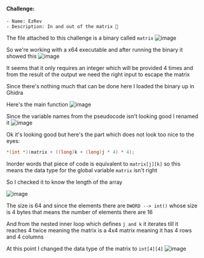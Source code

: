 #### Challenge:
    - Name: EzRev
    - Description: In and out of the matrix 🙂

The file attached to this challenge is a binary called `matrix`
![image](https://github.com/h4ckyou/h4ckyou.github.io/assets/127159644/bed56af0-99e3-4324-92b8-f63a2d040f12)

So we're working with a x64 executable and after running the binary it showed this
![image](https://github.com/h4ckyou/h4ckyou.github.io/assets/127159644/7f2fbaf1-f27a-4c4e-8bea-6a64caf1e45d)

It seems that it only requires an integer which will be provided 4 times and from the result of the output we need the right input to escape the matrix

Since there's nothing much that can be done here I loaded the binary up in Ghidra

Here's the main function
![image](https://github.com/h4ckyou/h4ckyou.github.io/assets/127159644/0efcd88e-9e5d-4ee9-abbf-7c31d45c4c28)

Since the variable names from the pseudocode isn't looking good I renamed it
![image](https://github.com/h4ckyou/h4ckyou.github.io/assets/127159644/722f5948-5898-43f7-b3b9-86e4fd350608)

Ok it's looking good but here's the part which does not look too nice to the eyes:

```c
*(int *)(matrix + ((long)k + (long)j * 4) * 4);
```

Inorder words that piece of code is equivalent to `matrix[j][k]` so this means the data type for the global variable `matrix` isn't right

So I checked it to know the length of the array

![image](https://github.com/h4ckyou/h4ckyou.github.io/assets/127159644/39ca954b-9356-46da-84c9-889927f0b008)

The size is 64 and since the elements there are `DWORD --> int()` whose size is 4 bytes that means the number of elements there are 16

And from the nested inner loop which defines `j and k` it iterates till it reaches 4 twice meaning the matrix is a 4x4 matrix meaning it has 4 rows and 4 columns

At this point I changed the data type of the matrix to `int[4][4]` 
![image](https://github.com/h4ckyou/h4ckyou.github.io/assets/127159644/02b4abc7-4aa6-4c8c-bdf6-36c5d4423b6a)



